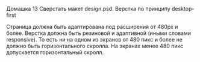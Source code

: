 Домашка 13
Сверстать макет design.psd. Верстка по принципу desktop-first 

Страница должна быть адаптирована под расширения от 480px и более.  Верстка должна быть резиновой и адаптивной (иными словами responsive). То есть ни на одном из экранов от 480 пикс и более не должно быть горизонтального скролла. На экранах менее 480 пикс допускается горизонтальный скролл. 